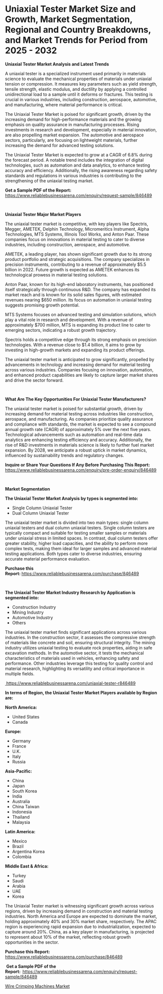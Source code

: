 <p><h1>Uniaxial Tester Market Size and Growth, Market Segmentation, Regional and Country Breakdowns, and Market Trends for Period from 2025 -  2032</h1></p><p><strong>Uniaxial Tester Market Analysis and Latest Trends</strong></p>
<p><p>A uniaxial tester is a specialized instrument used primarily in materials science to evaluate the mechanical properties of materials under uniaxial tension or compression. It measures key parameters such as yield strength, tensile strength, elastic modulus, and ductility by applying a controlled unidirectional load to a sample until it deforms or fractures. This testing is crucial in various industries, including construction, aerospace, automotive, and manufacturing, where material performance is critical.</p><p>The Uniaxial Tester Market is poised for significant growth, driven by the increasing demand for high-performance materials and the growing emphasis on quality assurance in manufacturing processes. Rising investments in research and development, especially in material innovation, are also propelling market expansion. The automotive and aerospace sectors, particularly, are focusing on lightweight materials, further increasing the demand for advanced testing solutions.</p><p>The Uniaxial Tester Market is expected to grow at a CAGR of 6.8% during the forecast period. A notable trend includes the integration of digital technologies, such as automation and data analytics, to enhance testing accuracy and efficiency. Additionally, the rising awareness regarding safety standards and regulations in various industries is contributing to the strengthening of the uniaxial testing market.</p></p>
<p><strong>Get a Sample PDF of the Report:&nbsp;</strong> <a href="https://www.reliablebusinessarena.com/enquiry/request-sample/846489?utm_campaign=2136&utm_medium=2&utm_source=Github&utm_content=ia&utm_term=17022025&utm_id=uniaxial-tester">https://www.reliablebusinessarena.com/enquiry/request-sample/846489</a></p>
<p>&nbsp;</p>
<p><strong>Uniaxial Tester Major Market Players</strong></p>
<p><p>The uniaxial tester market is competitive, with key players like Spectris, Megger, AMETEK, Delphin Technology, Micromeritics Instrument, Alpha Technologies, MTS Systems, Illinois Tool Works, and Anton Paar. These companies focus on innovations in material testing to cater to diverse industries, including construction, aerospace, and automotive.</p><p>AMETEK, a leading player, has shown significant growth due to its strong product portfolio and strategic acquisitions. The company specializes in precision instruments, contributing to a revenue of approximately $5.5 billion in 2022. Future growth is expected as AMETEK enhances its technological prowess in material testing solutions.</p><p>Anton Paar, known for its high-end laboratory instruments, has positioned itself strategically through continuous R&D. The company has expanded its market reach and is known for its solid sales figures, with estimated revenues nearing $650 million. Its focus on automation in uniaxial testing suggests promising growth potential.</p><p>MTS Systems focuses on advanced testing and simulation solutions, which play a vital role in research and development. With a revenue of approximately $700 million, MTS is expanding its product line to cater to emerging sectors, indicating a robust growth trajectory.</p><p>Spectris holds a competitive edge through its strong emphasis on precision technologies. With a revenue close to $1.4 billion, it aims to grow by investing in high-growth markets and expanding its product offerings.</p><p>The uniaxial tester market is anticipated to grow significantly, propelled by advancements in technology and increasing demand for material testing across various industries. Companies focusing on innovation, automation, and enhanced product capabilities are likely to capture larger market shares and drive the sector forward.</p></p>
<p>&nbsp;</p>
<p><strong>What Are The Key Opportunities For Uniaxial Tester Manufacturers?</strong></p>
<p><p>The uniaxial tester market is poised for substantial growth, driven by increasing demand for material testing across industries like construction, aerospace, and manufacturing. As companies prioritize quality assurance and compliance with standards, the market is expected to see a compound annual growth rate (CAGR) of approximately 5% over the next five years. Technological advancements such as automation and real-time data analytics are enhancing testing efficiency and accuracy. Additionally, the rise of R&D investments in materials science is likely to further fuel market expansion. By 2028, we anticipate a robust uptick in market dynamics, influenced by sustainability trends and regulatory changes.</p></p>
<p><strong>Inquire or Share Your Questions If Any Before Purchasing This Report:</strong> <a href="https://www.reliablebusinessarena.com/enquiry/pre-order-enquiry/846489?utm_campaign=2136&utm_medium=2&utm_source=Github&utm_content=ia&utm_term=17022025&utm_id=uniaxial-tester">https://www.reliablebusinessarena.com/enquiry/pre-order-enquiry/846489</a></p>
<p>&nbsp;</p>
<p><strong>Market Segmentation</strong></p>
<p><strong>The Uniaxial Tester Market Analysis by types is segmented into:</strong></p>
<p><ul><li>Single Column Uniaxial Tester</li><li>Dual Column Uniaxial Tester</li></ul></p>
<p><p>The uniaxial tester market is divided into two main types: single column uniaxial testers and dual column uniaxial testers. Single column testers are typically compact and suitable for testing smaller samples or materials under uniaxial stress in limited spaces. In contrast, dual column testers offer greater stability, higher load capacities, and the ability to perform more complex tests, making them ideal for larger samples and advanced material testing applications. Both types cater to diverse industries, ensuring accurate material performance evaluation.</p></p>
<p><strong>Purchase this Report:&nbsp;</strong><a href="https://www.reliablebusinessarena.com/purchase/846489?utm_campaign=2136&utm_medium=2&utm_source=Github&utm_content=ia&utm_term=17022025&utm_id=uniaxial-tester">https://www.reliablebusinessarena.com/purchase/846489</a></p>
<p>&nbsp;</p>
<p><strong>The Uniaxial Tester Market Industry Research by Application is segmented into:</strong></p>
<p><ul><li>Construction Industry</li><li>Mining Industry</li><li>Automotive Industry</li><li>Others</li></ul></p>
<p><p>The uniaxial tester market finds significant applications across various industries. In the construction sector, it assesses the compressive strength of materials like concrete and soil, ensuring structural integrity. The mining industry utilizes uniaxial testing to evaluate rock properties, aiding in safe excavation methods. In the automotive sector, it tests the mechanical characteristics of materials used in vehicles, enhancing safety and performance. Other industries leverage this testing for quality control and material research, highlighting its versatility and critical importance in multiple fields.</p></p>
<p><a href="https://www.reliablebusinessarena.com/uniaxial-tester-r846489?utm_campaign=2136&utm_medium=2&utm_source=Github&utm_content=ia&utm_term=17022025&utm_id=uniaxial-tester">&nbsp;https://www.reliablebusinessarena.com/uniaxial-tester-r846489</a></p>
<p><strong>In terms of Region, the Uniaxial Tester Market Players available by Region are:</strong></p>
<p>
    <p> <strong> North America: </strong>
        <ul>
            <li>United States</li>
            <li>Canada</li>
        </ul>
        </p> 
    <p> <strong> Europe: </strong>
        <ul>
            <li>Germany</li>
            <li>France</li>
            <li>U.K.</li>
            <li>Italy</li>
            <li>Russia</li>
        </ul>
        </p> 
    <p> <strong> Asia-Pacific: </strong>
        <ul>
            <li>China</li>
            <li>Japan</li>
            <li>South Korea</li>
            <li>India</li>
            <li>Australia</li>
            <li>China Taiwan</li>
            <li>Indonesia</li>
            <li>Thailand</li>
            <li>Malaysia</li>
        </ul>
        </p> 
    <p> <strong> Latin America: </strong>
        <ul>
            <li>Mexico</li>
            <li>Brazil</li>
            <li>Argentina Korea</li>
            <li>Colombia</li>
        </ul>
        </p> 
    <p> <strong> Middle East & Africa: </strong>
        <ul>
            <li>Turkey</li>
            <li>Saudi</li>
            <li>Arabia</li>
            <li>UAE</li>
            <li>Korea</li>
        </ul>
    </p>
    </p>
<p><p>The Uniaxial Tester market is witnessing significant growth across various regions, driven by increasing demand in construction and material testing industries. North America and Europe are expected to dominate the market, holding approximately 40% and 30% market share, respectively. The APAC region is experiencing rapid expansion due to industrialization, expected to capture around 20%. China, as a key player in manufacturing, is projected to represent about 10% of the market, reflecting robust growth opportunities in the sector.</p></p>
<p><strong>Purchase this Report: </strong><a href="https://www.reliablebusinessarena.com/purchase/846489?utm_campaign=2136&utm_medium=2&utm_source=Github&utm_content=ia&utm_term=17022025&utm_id=uniaxial-tester">https://www.reliablebusinessarena.com/purchase/846489</a></p>
<p>&nbsp;<strong>Get a Sample PDF of the Report:&nbsp;&nbsp;</strong><a href="https://www.reliablebusinessarena.com/enquiry/request-sample/846489?utm_campaign=2136&utm_medium=2&utm_source=Github&utm_content=ia&utm_term=17022025&utm_id=uniaxial-tester">https://www.reliablebusinessarena.com/enquiry/request-sample/846489</a></p>
<p><strong></strong></p>
<p><p><a href="https://github.com/tona7vba/Market-Research-Report-List-1/blob/main/wire-crimping-machines-market.md?utm_campaign=2136&utm_medium=2&utm_source=Github&utm_content=ia&utm_term=17022025&utm_id=uniaxial-tester">Wire Crimping Machines Market</a></p></p>